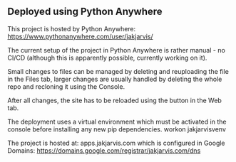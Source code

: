 ## Deployed using Python Anywhere

This project is hosted by Python Anywhere:
https://www.pythonanywhere.com/user/jakjarvis/

The current setup of the project in Python Anywhere is rather manual - no CI/CD (although this is apparently possible, currently working on it).

Small changes to files can be managed by deleting and reuploading the file in the Files tab, larger changes are usually handled by deleting the whole repo and recloning it using the Console.

After all changes, the site has to be reloaded using the button in the Web tab.

The deployment uses a virtual environment which must be activated in the console before installing any new pip dependencies.
workon jakjarvisvenv

The project is hosted at:
apps.jakjarvis.com
which is configured in Google Domains:
https://domains.google.com/registrar/jakjarvis.com/dns

